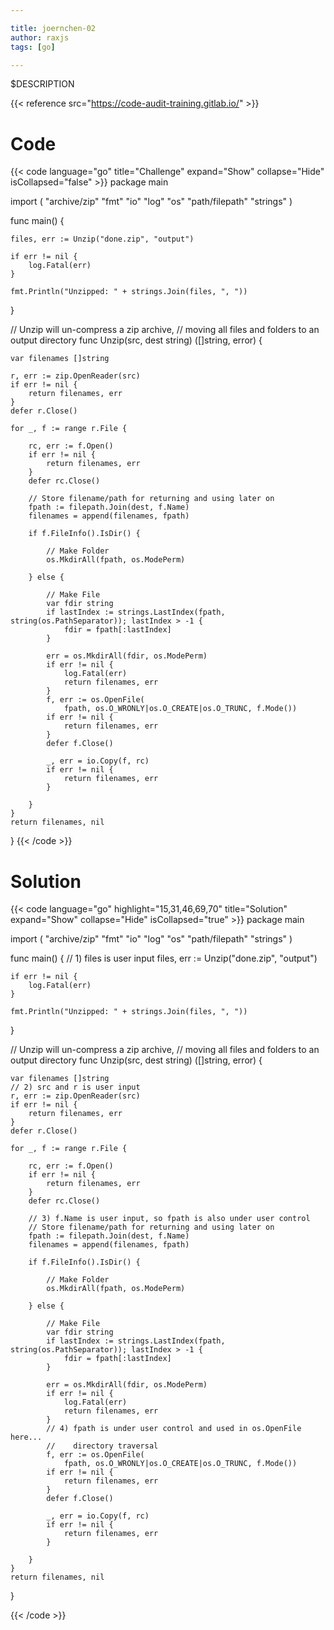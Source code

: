 ```yaml
---

title: joernchen-02
author: raxjs
tags: [go]

---
```


$DESCRIPTION

<!--more-->
{{< reference src="https://code-audit-training.gitlab.io/" >}}

# Code
{{< code language="go"  title="Challenge" expand="Show" collapse="Hide" isCollapsed="false" >}}
package main

import (
    "archive/zip"
    "fmt"
    "io"
    "log"
    "os"
    "path/filepath"
    "strings"
)

func main() {

    files, err := Unzip("done.zip", "output")

    if err != nil {
        log.Fatal(err)
    }

    fmt.Println("Unzipped: " + strings.Join(files, ", "))

}

// Unzip will un-compress a zip archive,
// moving all files and folders to an output directory
func Unzip(src, dest string) ([]string, error) {

    var filenames []string

    r, err := zip.OpenReader(src)
    if err != nil {
        return filenames, err
    }
    defer r.Close()

    for _, f := range r.File {

        rc, err := f.Open()
        if err != nil {
            return filenames, err
        }
        defer rc.Close()

        // Store filename/path for returning and using later on
        fpath := filepath.Join(dest, f.Name)
        filenames = append(filenames, fpath)

        if f.FileInfo().IsDir() {

            // Make Folder
            os.MkdirAll(fpath, os.ModePerm)

        } else {

            // Make File
            var fdir string
            if lastIndex := strings.LastIndex(fpath, string(os.PathSeparator)); lastIndex > -1 {
                fdir = fpath[:lastIndex]
            }

            err = os.MkdirAll(fdir, os.ModePerm)
            if err != nil {
                log.Fatal(err)
                return filenames, err
            }
            f, err := os.OpenFile(
                fpath, os.O_WRONLY|os.O_CREATE|os.O_TRUNC, f.Mode())
            if err != nil {
                return filenames, err
            }
            defer f.Close()

            _, err = io.Copy(f, rc)
            if err != nil {
                return filenames, err
            }

        }
    }
    return filenames, nil
}
{{< /code >}}

# Solution
{{< code language="go" highlight="15,31,46,69,70" title="Solution" expand="Show" collapse="Hide" isCollapsed="true" >}}
package main

import (
    "archive/zip"
    "fmt"
    "io"
    "log"
    "os"
    "path/filepath"
    "strings"
)

func main() {
    // 1) files is user input
    files, err := Unzip("done.zip", "output")

    if err != nil {
        log.Fatal(err)
    }

    fmt.Println("Unzipped: " + strings.Join(files, ", "))

}

// Unzip will un-compress a zip archive,
// moving all files and folders to an output directory
func Unzip(src, dest string) ([]string, error) {

    var filenames []string
    // 2) src and r is user input
    r, err := zip.OpenReader(src)
    if err != nil {
        return filenames, err
    }
    defer r.Close()

    for _, f := range r.File {

        rc, err := f.Open()
        if err != nil {
            return filenames, err
        }
        defer rc.Close()

        // 3) f.Name is user input, so fpath is also under user control
        // Store filename/path for returning and using later on
        fpath := filepath.Join(dest, f.Name)
        filenames = append(filenames, fpath)

        if f.FileInfo().IsDir() {

            // Make Folder
            os.MkdirAll(fpath, os.ModePerm)

        } else {

            // Make File
            var fdir string
            if lastIndex := strings.LastIndex(fpath, string(os.PathSeparator)); lastIndex > -1 {
                fdir = fpath[:lastIndex]
            }

            err = os.MkdirAll(fdir, os.ModePerm)
            if err != nil {
                log.Fatal(err)
                return filenames, err
            }
            // 4) fpath is under user control and used in os.OpenFile here...
            //    directory traversal
            f, err := os.OpenFile(
                fpath, os.O_WRONLY|os.O_CREATE|os.O_TRUNC, f.Mode())
            if err != nil {
                return filenames, err
            }
            defer f.Close()

            _, err = io.Copy(f, rc)
            if err != nil {
                return filenames, err
            }

        }
    }
    return filenames, nil
}

{{< /code >}}

